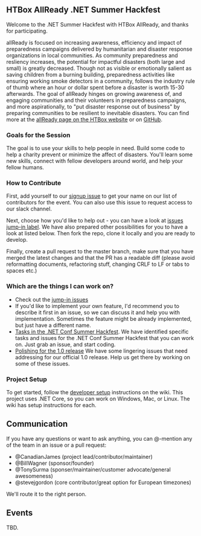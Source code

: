 ## HTBox AllReady .NET Summer Hackfest

Welcome to the .NET Summer Hackfest with HTBox AllReady, and thanks for participating.

allReady is focused on increasing awareness, efficiency and impact of preparedness campaigns delivered by humanitarian and disaster response organizations in local communities. As community preparedness and resliency increases, the potential for impactful disasters (both large and small) is greatly decreased. Though not as visible or emotionally salient as saving children from a burning building, preparedness activities like ensuring working smoke detectors in a community, follows the industry rule of thumb where an hour or dollar spent before a disaster is worth 15-30 afterwards. The goal of allReady hinges on growing awareness of, and engaging communities and their volunteers in preparedness campaigns, and more aspirationally, to "put disaster response out of business" by preparing communities to be resilient to inevitable disasters. You can find more at the [allReady page on the HTBox website](http://htbox.org/projects/allReady) or on [GitHub](https://github.com/HTBox/allready).


### Goals for the Session

The goal is to use your skills to help people in need. Build some code to help a charity prevent or minimize the affect of disasters. You'll learn some new skills, connect with fellow developers around world, and help your fellow humans.

### How to Contribute

First, add yourself to our [signup issue](https://github.com/HTBox/allReady/issues/2079) to get your name on our list of contributors for the event. You can also use this issue to request access to our slack channel.

Next, choose how you'd like to help out - you can have a look at [issues jump-in label](https://github.com/HTBox/allReady/issues?q=is%3Aopen+is%3Aissue+label%3Ajump-in). We have also prepared other possibilities for you to have a look at listed below. Then fork the repo, clone it locally and you are ready to develop. 

Finally, create a pull request to the master branch, make sure that you have merged the latest changes and that the PR has a readable diff (please avoid reformatting documents, refactoring stuff, changing CRLF to LF or tabs to spaces etc.)

### Which are the things I can work on?

* Check out the [jump-in issues](https://github.com/HTBox/allReady/issues?q=is%3Aopen+is%3Aissue+label%3Ajump-in)
* If you'd like to implement your own feature, I'd recommend you to describe it first in an issue, so we can discuss it and help you with implementation. Sometimes the feature might be already implemented, but just have a different name.
* [Tasks in the .NET Conf Summer Hackfest](https://github.com/HTBox/allReady/projects/3). We have identified specific tasks and issues for the .NET Conf Summer Hackfest that you can work on. Just grab an issue, and start coding.
* [Polishing for the 1.0 release](https://github.com/HTBox/allReady/milestone/21) We have some lingering issues that need addressing for our official 1.0 release. Help us get there by working on some of these issues.

### Project Setup

To get started, follow the [developer setup](https://github.com/HTBox/allReady/wiki/Developer-Setup) instructions on the wiki. This project uses .NET Core, so you can work on Windows, Mac, or Linux. The wiki has setup instructions for each. 

## Communication

If you have any questions or want to ask anything, you can @-mention any of the team in an issue or a pull request:

- @CanadianJames  (project lead/contributor/maintainer)
- @BillWagner     (sponsor/founder)
- @TonySurma      (sponser/maintainer/customer advocate/general awesomeness)
- @stevejgordon   (core contributor/great option for European timezones)

We'll route it to the right person.

## Events

TBD.
